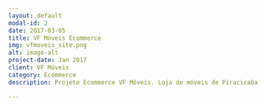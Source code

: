 ```yaml
---
layout: default
modal-id: 2
date: 2017-03-05
title: VF Móveis Ecommerce
img: vfmoveis_site.png
alt: image-alt
project-date: Jan 2017
client: VF Móveis
category: Ecommerce
description: Projeto Ecommerce VF Móveis. Loja de móveis de Piracicaba e Região. Feito com CMS Wodpress e Tema Storefront modificado.

---
```


